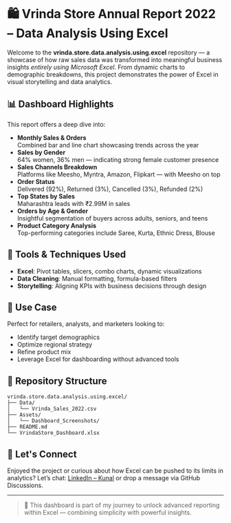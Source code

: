 # 🛍️ Vrinda Store Annual Report 2022 – Data Analysis Using Excel

Welcome to the **vrinda.store.data.analysis.using.excel** repository — a showcase of how raw sales data was transformed into meaningful business insights *entirely using Microsoft Excel*. From dynamic charts to demographic breakdowns, this project demonstrates the power of Excel in visual storytelling and data analytics.

## 📊 Dashboard Highlights

This report offers a deep dive into:
- **Monthly Sales & Orders**  
  Combined bar and line chart showcasing trends across the year  
- **Sales by Gender**  
  64% women, 36% men — indicating strong female customer presence  
- **Sales Channels Breakdown**  
  Platforms like Meesho, Myntra, Amazon, Flipkart — with Meesho on top  
- **Order Status**  
  Delivered (92%), Returned (3%), Cancelled (3%), Refunded (2%)  
- **Top States by Sales**  
  Maharashtra leads with ₹2.99M in sales  
- **Orders by Age & Gender**  
  Insightful segmentation of buyers across adults, seniors, and teens  
- **Product Category Analysis**  
  Top-performing categories include Saree, Kurta, Ethnic Dress, Blouse

## 🔧 Tools & Techniques Used

- **Excel**: Pivot tables, slicers, combo charts, dynamic visualizations  
- **Data Cleaning**: Manual formatting, formula-based filters  
- **Storytelling**: Aligning KPIs with business decisions through design

## 📌 Use Case

Perfect for retailers, analysts, and marketers looking to:
- Identify target demographics  
- Optimize regional strategy  
- Refine product mix  
- Leverage Excel for dashboarding without advanced tools

## 📁 Repository Structure

```
vrinda.store.data.analysis.using.excel/
├── Data/
│   └── Vrinda_Sales_2022.csv
├── Assets/
│   └── Dashboard_Screenshots/
├── README.md
└── VrindaStore_Dashboard.xlsx
```

## 🤝 Let's Connect

Enjoyed the project or curious about how Excel can be pushed to its limits in analytics? Let’s chat: [LinkedIn – Kunal](https://www.linkedin.com/in/kunal-93a776349/) or drop a message via GitHub Discussions.

---

> 📣 This dashboard is part of my journey to unlock advanced reporting within Excel — combining simplicity with powerful insights.
